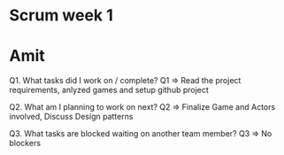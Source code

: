 
# Scrum week 1
# Amit

Q1. What tasks did I work on / complete?
Q1 => Read the project requirements, anlyzed games and setup github project

Q2. What am I planning to work on next?
Q2 => Finalize Game and Actors involved, Discuss Design patterns

Q3. What tasks are blocked waiting on another team member?
Q3 => No blockers
